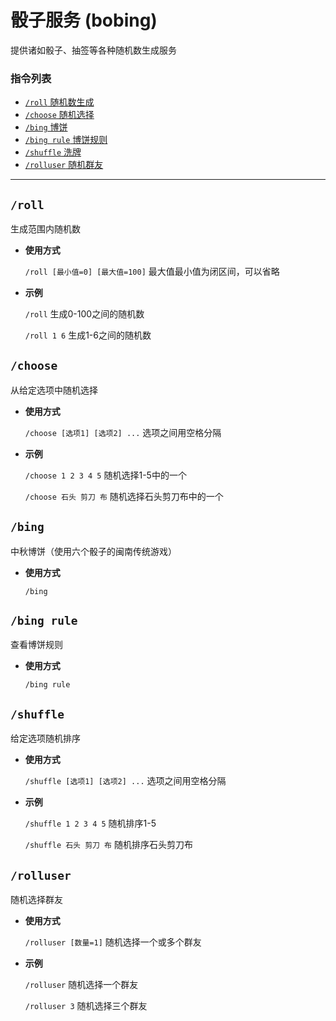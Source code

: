 # 骰子服务 (bobing)

提供诸如骰子、抽签等各种随机数生成服务

###  指令列表

- [`/roll` 随机数生成](#rand) 
- [`/choose` 随机选择](#choose) 
- [`/bing` 博饼](#bing) 
- [`/bing rule` 博饼规则](#bing_rule)
- [`/shuffle` 洗牌](#shuffle)
- [`/rolluser` 随机群友](#rolluser)

--- 

##  `/roll`

生成范围内随机数

- **使用方式**

    `/roll [最小值=0] [最大值=100]` 最大值最小值为闭区间，可以省略

- **示例**

    `/roll` 生成0-100之间的随机数

    `/roll 1 6` 生成1-6之间的随机数


## `/choose`

从给定选项中随机选择

- **使用方式**

    `/choose [选项1] [选项2] ...` 选项之间用空格分隔

- **示例**

    `/choose 1 2 3 4 5` 随机选择1-5中的一个

    `/choose 石头 剪刀 布` 随机选择石头剪刀布中的一个


## `/bing`

中秋博饼（使用六个骰子的闽南传统游戏）

- **使用方式**

    `/bing`


## `/bing rule`

查看博饼规则

- **使用方式**

    `/bing rule`


## `/shuffle`

给定选项随机排序

- **使用方式**

    `/shuffle [选项1] [选项2] ...` 选项之间用空格分隔

- **示例**

    `/shuffle 1 2 3 4 5` 随机排序1-5

    `/shuffle 石头 剪刀 布` 随机排序石头剪刀布


## `/rolluser`

随机选择群友

- **使用方式**

    `/rolluser [数量=1]` 随机选择一个或多个群友

- **示例**

    `/rolluser` 随机选择一个群友

    `/rolluser 3` 随机选择三个群友